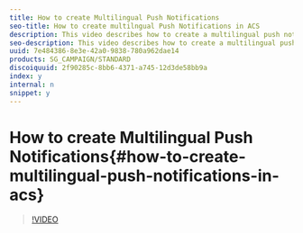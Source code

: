 ```yaml
---
title: How to create Multilingual Push Notifications
seo-title: How to create multilngual Push Notifications in ACS
description: This video describes how to create a multilingual push notification in Adobe Campaign Standard. 
seo-description: This video describes how to create a multilingual push notification in Adobe Campaign Standard.
uuid: 7e484386-8e3e-42a0-9838-780a962dae14
products: SG_CAMPAIGN/STANDARD
discoiquuid: 2f90285c-8bb6-4371-a745-12d3de58bb9a
index: y
internal: n
snippet: y
---
```


# How to create Multilingual Push Notifications{#how-to-create-multilingual-push-notifications-in-acs}

>[!VIDEO](https://video.tv.adobe.com/v/23304?quality=12)
